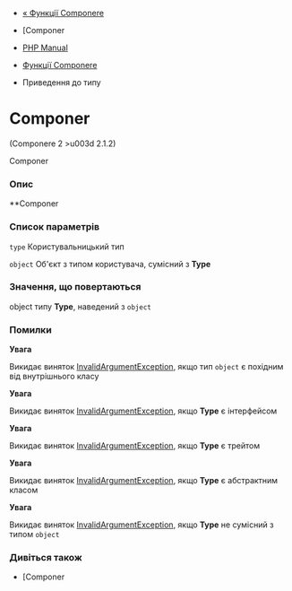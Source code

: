 - [« Функції Componere](reference.componere.md)
- [Componer

- [PHP Manual](index.md)
- [Функції Componere](reference.componere.md)
- Приведення до типу

# Componer

(Componere 2 \>u003d 2.1.2)

Componer

### Опис

**Componer

### Список параметрів

`type`
Користувальницький тип

`object`
Об'єкт з типом користувача, сумісний з **Type**

### Значення, що повертаються

object типу **Type**, наведений з `object`

### Помилки

**Увага**

Викидає виняток
[InvalidArgumentException](class.invalidargumentexception.md), якщо
тип `object` є похідним від внутрішнього класу

**Увага**

Викидає виняток
[InvalidArgumentException](class.invalidargumentexception.md), якщо
**Type** є інтерфейсом

**Увага**

Викидає виняток
[InvalidArgumentException](class.invalidargumentexception.md), якщо
**Type** є трейтом

**Увага**

Викидає виняток
[InvalidArgumentException](class.invalidargumentexception.md), якщо
**Type** є абстрактним класом

**Увага**

Викидає виняток
[InvalidArgumentException](class.invalidargumentexception.md), якщо
**Type** не сумісний з типом `object`

### Дивіться також

- [Componer
